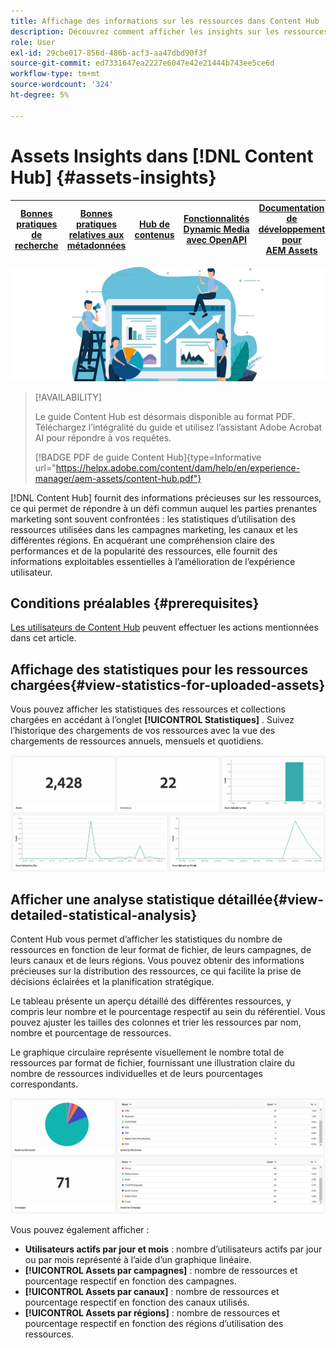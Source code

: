 ```yaml
---
title: Affichage des informations sur les ressources dans Content Hub
description: Découvrez comment afficher les insights sur les ressources dans  [!DNL Content Hub]
role: User
exl-id: 29cbe017-856d-486b-acf3-aa47dbd90f3f
source-git-commit: ed7331647ea2227e6047e42e21444b743ee5ce6d
workflow-type: tm+mt
source-wordcount: '324'
ht-degree: 5%

---
```


# Assets Insights dans [!DNL Content Hub] {#assets-insights}

| [Bonnes pratiques de recherche](/help/assets/search-best-practices.md) | [Bonnes pratiques relatives aux métadonnées](/help/assets/metadata-best-practices.md) | [Hub de contenus](/help/assets/product-overview.md) | [Fonctionnalités Dynamic Media avec OpenAPI](/help/assets/dynamic-media-open-apis-overview.md) | [Documentation de développement pour AEM Assets](https://developer.adobe.com/experience-cloud/experience-manager-apis/) |
| ------------- | --------------------------- |---------|----|-----|

![ Statistiques Assets](assets/asset-insights-banner.jpg)

>[!AVAILABILITY]
>
>Le guide Content Hub est désormais disponible au format PDF. Téléchargez l’intégralité du guide et utilisez l’assistant Adobe Acrobat AI pour répondre à vos requêtes.
>
>[!BADGE PDF de guide Content Hub]{type=Informative url="https://helpx.adobe.com/content/dam/help/en/experience-manager/aem-assets/content-hub.pdf"}

[!DNL Content Hub] fournit des informations précieuses sur les ressources, ce qui permet de répondre à un défi commun auquel les parties prenantes marketing sont souvent confrontées : les statistiques d’utilisation des ressources utilisées dans les campagnes marketing, les canaux et les différentes régions. En acquérant une compréhension claire des performances et de la popularité des ressources, elle fournit des informations exploitables essentielles à l’amélioration de l’expérience utilisateur.

## Conditions préalables {#prerequisites}

[Les utilisateurs de Content Hub](deploy-content-hub.md#onboard-content-hub-users) peuvent effectuer les actions mentionnées dans cet article.

## Affichage des statistiques pour les ressources chargées{#view-statistics-for-uploaded-assets}

Vous pouvez afficher les statistiques des ressources et collections chargées en accédant à l’onglet **[!UICONTROL Statistiques]** . Suivez l’historique des chargements de vos ressources avec la vue des chargements de ressources annuels, mensuels et quotidiens.

![Téléchargement des statistiques sur les ressources](assets/assets-insights.jpg)

<!-- You can track the upload history of your assets over the past 30 days or gain a more comprehensive view with data spanning the last 12 months. This feature enables you to evaluate the upload count of assets.  -->

<!-- Go to the **[!UICONTROL [!DNL Insights]]** tab.

2. Select the desired time frame to view the statistics; you can opt for either last 30 days or last 12 months.

Data for the selected time frame is displayed, including the upload count for the specified duration. -->

## Afficher une analyse statistique détaillée{#view-detailed-statistical-analysis}

Content Hub vous permet d’afficher les statistiques du nombre de ressources en fonction de leur format de fichier, de leurs campagnes, de leurs canaux et de leurs régions. Vous pouvez obtenir des informations précieuses sur la distribution des ressources, ce qui facilite la prise de décisions éclairées et la planification stratégique.

Le tableau présente un aperçu détaillé des différentes ressources, y compris leur nombre et le pourcentage respectif au sein du référentiel. Vous pouvez ajuster les tailles des colonnes et trier les ressources par nom, nombre et pourcentage de ressources.

Le graphique circulaire représente visuellement le nombre total de ressources par format de fichier, fournissant une illustration claire du nombre de ressources individuelles et de leurs pourcentages correspondants.

![ Nombre de ressources par statistiques de type de ressource](assets/insights-categorial-view.jpg)

Vous pouvez également afficher :

* **Utilisateurs actifs par jour et mois** : nombre d’utilisateurs actifs par jour ou par mois représenté à l’aide d’un graphique linéaire.
* **[!UICONTROL Assets par campagnes]** : nombre de ressources et pourcentage respectif en fonction des campagnes.
* **[!UICONTROL Assets par canaux]** : nombre de ressources et pourcentage respectif en fonction des canaux utilisés.
* **[!UICONTROL Assets par régions]** : nombre de ressources et pourcentage respectif en fonction des régions d’utilisation des ressources.
